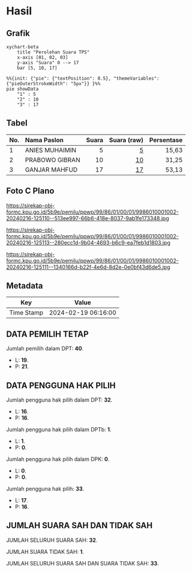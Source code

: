 # Hasil

## Grafik

```mermaid
xychart-beta
    title "Perolehan Suara TPS"
    x-axis [01, 02, 03]
    y-axis "Suara" 0 --> 17
    bar [5, 10, 17]
```

```mermaid
%%{init: {"pie": {"textPosition": 0.5}, "themeVariables": {"pieOuterStrokeWidth": "5px"}} }%%
pie showData
    "1" : 5
    "2" : 10
    "3" : 17
```

## Tabel

| No. | Nama Paslon    | Suara | Suara (raw) | Persentase |
|:--- |:-------------- | -----:| -----------:| ----------:|
| 1   | ANIES MUHAIMIN | 5     | [5][p-1]    | 15,63      |
| 2   | PRABOWO GIBRAN | 10    | [10][p-2]   | 31,25      |
| 3   | GANJAR MAHFUD  | 17    | [17][p-3]   | 53,13      |


[p-1]: https://github.com/gigit-pemilu/pemilu-2024-99-luar-negeri/blob/main/pilpres/hitung-suara/sub/99-luar-negeri/sub/86-panama-city-panama/sub/01-panama-city-panama/sub/0001-panama-city-panama/sub/002-tps-001/sub/paslon-1.txt
[p-2]: https://github.com/gigit-pemilu/pemilu-2024-99-luar-negeri/blob/main/pilpres/hitung-suara/sub/99-luar-negeri/sub/86-panama-city-panama/sub/01-panama-city-panama/sub/0001-panama-city-panama/sub/002-tps-001/sub/paslon-2.txt
[p-3]: https://github.com/gigit-pemilu/pemilu-2024-99-luar-negeri/blob/main/pilpres/hitung-suara/sub/99-luar-negeri/sub/86-panama-city-panama/sub/01-panama-city-panama/sub/0001-panama-city-panama/sub/002-tps-001/sub/paslon-3.txt

## Foto C Plano

https://sirekap-obj-formc.kpu.go.id/5b9e/pemilu/ppwp/99/86/01/00/01/9986010001002-20240216-125110--513ee997-66b6-418e-8037-9ab1fe173348.jpg

https://sirekap-obj-formc.kpu.go.id/5b9e/pemilu/ppwp/99/86/01/00/01/9986010001002-20240216-125113--280ecc1d-9b04-4693-b6c9-ea7feb1d1803.jpg

https://sirekap-obj-formc.kpu.go.id/5b9e/pemilu/ppwp/99/86/01/00/01/9986010001002-20240216-125111--1340166d-b22f-4e6d-8d2e-0e0bf43d6de5.jpg


## Metadata

| Key        | Value               |
| ---------- | ------------------- |
| Time Stamp | 2024-02-19 06:16:00 |


## DATA PEMILIH TETAP

Jumlah pemilih dalam DPT: **40**.
 * L: **19**.
 * P: **21**.

## DATA PENGGUNA HAK PILIH

Jumlah pengguna hak pilih dalam DPT: **32**.
 * L: **16**.
 * P: **16**.

Jumlah pengguna hak pilih dalam DPTb: **1**.
 * L: **1**.
 * P: **0**.

Jumlah pengguna hak pilih dalam DPK: **0**.
 * L: **0**.
 * P: **0**.

Jumlah pengguna hak pilih: **33**.
 * L: **17**.
 * P: **16**.

## JUMLAH SUARA SAH DAN TIDAK SAH

JUMLAH SELURUH SUARA SAH: **32**.

JUMLAH SUARA TIDAK SAH: **1**.

JUMLAH SELURUH SUARA SAH DAN SUARA TIDAK SAH: **33**.


